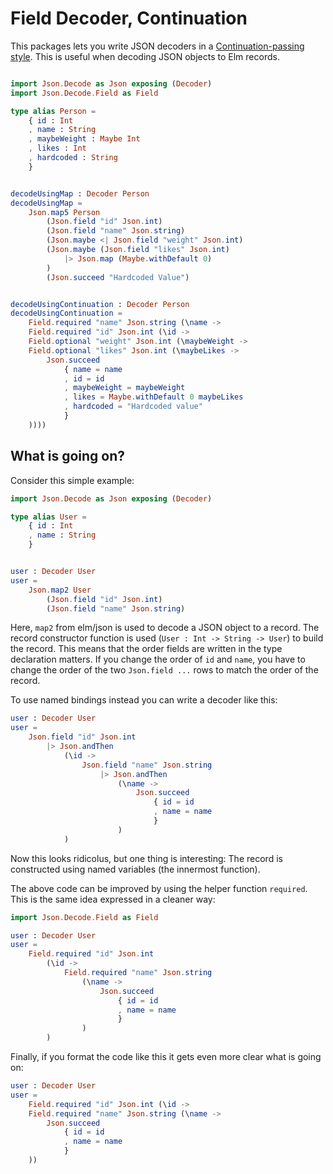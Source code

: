 # Field Decoder, Continuation

This packages lets you write JSON decoders in a [Continuation-passing style](https://en.wikipedia.org/wiki/Continuation-passing_style).
This is useful when decoding JSON objects to Elm records.

```elm

import Json.Decode as Json exposing (Decoder)
import Json.Decode.Field as Field

type alias Person =
    { id : Int
    , name : String
    , maybeWeight : Maybe Int
    , likes : Int
    , hardcoded : String
    }


decodeUsingMap : Decoder Person
decodeUsingMap =
    Json.map5 Person
        (Json.field "id" Json.int)
        (Json.field "name" Json.string)
        (Json.maybe <| Json.field "weight" Json.int)
        (Json.maybe (Json.field "likes" Json.int)
            |> Json.map (Maybe.withDefault 0)
        )
        (Json.succeed "Hardcoded Value")


decodeUsingContinuation : Decoder Person
decodeUsingContinuation =
    Field.required "name" Json.string (\name ->
    Field.required "id" Json.int (\id ->
    Field.optional "weight" Json.int (\maybeWeight ->
    Field.optional "likes" Json.int (\maybeLikes ->
        Json.succeed
            { name = name
            , id = id
            , maybeWeight = maybeWeight
            , likes = Maybe.withDefault 0 maybeLikes
            , hardcoded = "Hardcoded value"
            }
    ))))
```


## What is going on?

Consider this simple example:

```elm
import Json.Decode as Json exposing (Decoder)

type alias User =
    { id : Int
    , name : String
    }


user : Decoder User
user =
    Json.map2 User
        (Json.field "id" Json.int)
        (Json.field "name" Json.string)
```

Here, `map2` from elm/json is used to decode a JSON object to a record.
The record constructor function is used (`User : Int -> String -> User`) to build the record.
This means that the order fields are written in the type declaration matters. If you
change the order of `id` and `name`, you have to change the order of the two 
`Json.field ...` rows to match the order of the record.

To use named bindings instead you can write a decoder like this:

```elm
user : Decoder User
user =
    Json.field "id" Json.int
        |> Json.andThen
            (\id ->
                Json.field "name" Json.string
                    |> Json.andThen
                        (\name ->
                            Json.succeed
                                { id = id
                                , name = name
                                }
                        )
            )
```
Now this looks ridicolus, but one thing is interesting: The record is
constructed using named variables (the innermost function).

The above code can be improved by using the helper function `required`. This is
the same idea expressed in a cleaner way:

```elm
import Json.Decode.Field as Field

user : Decoder User
user =
    Field.required "id" Json.int
        (\id ->
            Field.required "name" Json.string
                (\name ->
                    Json.succeed
                        { id = id
                        , name = name
                        }
                )
        )
```

Finally, if you format the code like this it gets even more clear
what is going on:

```elm
user : Decoder User
user =
    Field.required "id" Json.int (\id ->
    Field.required "name" Json.string (\name ->
        Json.succeed
            { id = id
            , name = name
            }
    ))
```

